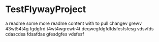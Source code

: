 # TestFlywayProject

a readme
some more readme content with to pull
changev grewv
43wt54t4g
fgdgfrd
t4wt4wgrewtr4t
deqwegfdgfdfdsfesfsfesg
vdsvfds
cdascdsa
fdsafdas
gfesdgfes
vdsfesf
